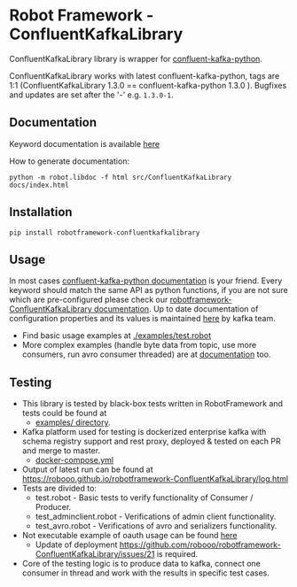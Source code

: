 # Robot Framework - ConfluentKafkaLibrary

ConfluentKafkaLibrary library is wrapper for [confluent-kafka-python](https://github.com/confluentinc/confluent-kafka-python).

ConfluentKafkaLibrary works with latest confluent-kafka-python, tags are 1:1 (ConfluentKafkaLibrary 1.3.0 == confluent-kafka-python 1.3.0 ). Bugfixes and updates are set after the '-' e.g. `1.3.0-1`.

## Documentation

Keyword documentation is available [here](https://robooo.github.io/robotframework-ConfluentKafkaLibrary/)

How to generate documentation:

```
python -m robot.libdoc -f html src/ConfluentKafkaLibrary docs/index.html
```

## Installation

```
pip install robotframework-confluentkafkalibrary
```

## Usage

In most cases [confluent-kafka-python documentation](https://docs.confluent.io/platform/current/clients/confluent-kafka-python/html/index.html) is your friend. Every keyword should match the same API as python functions, if you are not sure which are pre-configured please check our [robotframework-ConfluentKafkaLibrary documentation](https://robooo.github.io/robotframework-ConfluentKafkaLibrary/). Up to date documentation of configuration properties and its values is maintained [here](https://github.com/edenhill/librdkafka/blob/master/CONFIGURATION.md) by kafka team.

* Find basic usage examples at [./examples/test.robot](./examples/test.robot)
* More complex examples (handle byte data from topic, use more consumers, run avro consumer threaded) are at [documentation](https://robooo.github.io/robotframework-ConfluentKafkaLibrary/#Examples) too.

## Testing

* This library is tested by black-box tests written in RobotFramework and tests could be found at
  * [examples/ directory](./examples).
* Kafka platform used for testing is dockerized enterprise kafka with schema registry support and rest proxy, deployed & tested on each PR and merge to master.
  * [docker-compose.yml](./examples/docker-compose.yml)
* Output of latest run can be found at https://robooo.github.io/robotframework-ConfluentKafkaLibrary/log.html
* Tests are divided to:
  * test.robot - Basic tests to verify functionality of Consumer / Producer.
  * test_adminclient.robot - Verifications of admin client functionality.
  * test_avro.robot - Verifications of avro and serializers functionality.
* Not executable example of oauth usage can be found [here](https://github.com/robooo/robotframework-ConfluentKafkaLibrary/blob/1.9.0/examples/test_oauth.robot#L14)
  * Update of deployment https://github.com/robooo/robotframework-ConfluentKafkaLibrary/issues/21 is required.
* Core of the testing logic is to produce data to kafka, connect one consumer in thread and work with the results in specific test cases.

